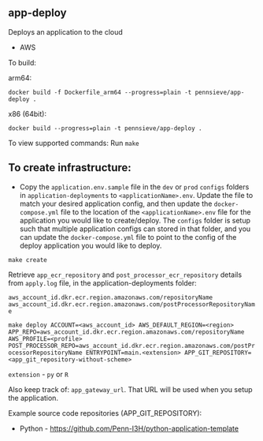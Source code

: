 ## app-deploy

Deploys an application to the cloud

- AWS

To build:

arm64:

`docker build -f Dockerfile_arm64 --progress=plain -t pennsieve/app-deploy .`

x86 (64bit):

`docker build --progress=plain -t pennsieve/app-deploy .`

To view supported commands: Run `make`

## To create infrastructure:

- Copy the `application.env.sample` file in the `dev` or `prod` `configs` folders in `application-deployments` to `<applicationName>.env`. Update the file to match your desired application config, and then update the `docker-compose.yml` file to the location of the `<applicationName>.env` file for the application you would like to create/deploy. The `configs` folder is setup such that multiple application configs can stored in that folder, and you can update the `docker-compose.yml` file to point to the config of the deploy application you would like to deploy.


`make create`

Retrieve `app_ecr_repository` and `post_processor_ecr_repository` details from `apply.log` file, in the application-deployments folder: 

`aws_account_id.dkr.ecr.region.amazonaws.com/repositoryName`
`aws_account_id.dkr.ecr.region.amazonaws.com/postProcessorRepositoryName`

`make deploy ACCOUNT=<aws_account_id> AWS_DEFAULT_REGION=<region> APP_REPO=aws_account_id.dkr.ecr.region.amazonaws.com/repositoryName AWS_PROFILE=<profile> POST_PROCESSOR_REPO=aws_account_id.dkr.ecr.region.amazonaws.com/postProcessorRepositoryName ENTRYPOINT=main.<extension> APP_GIT_REPOSITORY=<app_git_repository-without-scheme>`

`extension` - `py` or `R`

Also keep track of: `app_gateway_url`. That URL will be used when you setup the application.

Example source code repositories (APP_GIT_REPOSITORY):

- Python - https://github.com/Penn-I3H/python-application-template


